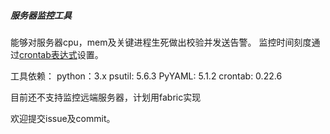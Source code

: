 ##### 服务器监控工具

能够对服务器cpu，mem及关键进程生死做出校验并发送告警。
监控时间刻度通过[crontab表达式](https://www.cnblogs.com/javahr/p/8318728.html)设置。

工具依赖：
python：3.x
psutil: 5.6.3
PyYAML: 5.1.2
crontab: 0.22.6


目前还不支持监控远端服务器，计划用fabric实现

欢迎提交issue及commit。